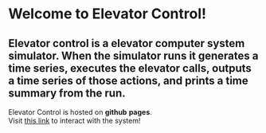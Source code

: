 # Welcome to Elevator Control!

## Elevator control is a elevator computer system simulator. When the simulator runs it generates a time series, executes the elevator calls, outputs a time series of those actions, and prints a time summary from the run.

Elevator Control is hosted on **github** **pages**.  
Visit [this link]( http://www.isaac-owens.com/elevator_control/) to interact with the system!
